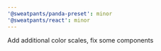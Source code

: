 ```yaml
---
'@sweatpants/panda-preset': minor
'@sweatpants/react': minor
---
```


Add additional color scales, fix some components
